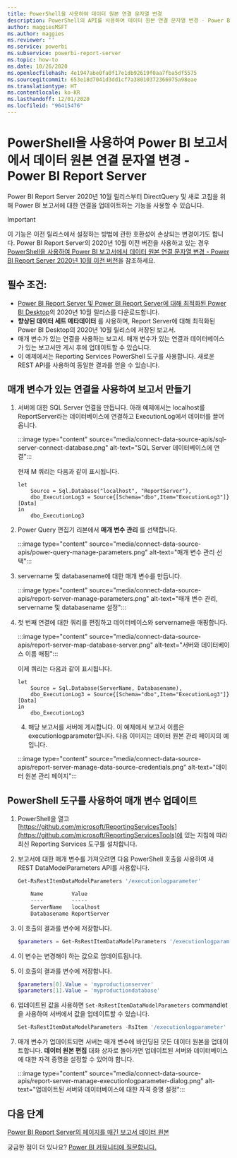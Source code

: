 ```yaml
---
title: PowerShell을 사용하여 데이터 원본 연결 문자열 변경
description: PowerShell의 API를 사용하여 데이터 원본 연결 문자열 변경 - Power BI Report Server
author: maggiesMSFT
ms.author: maggies
ms.reviewer: ''
ms.service: powerbi
ms.subservice: powerbi-report-server
ms.topic: how-to
ms.date: 10/26/2020
ms.openlocfilehash: 4e1947abe0fa0f17e1db92619f0aa7fba5df5575
ms.sourcegitcommit: 653e18d7041d3dd1cf7a38010372366975a98eae
ms.translationtype: HT
ms.contentlocale: ko-KR
ms.lasthandoff: 12/01/2020
ms.locfileid: "96415476"
---
```

# <a name="change-data-source-connection-strings-in-power-bi-reports-with-powershell---power-bi-report-server"></a>PowerShell을 사용하여 Power BI 보고서에서 데이터 원본 연결 문자열 변경 - Power BI Report Server


Power BI Report Server 2020년 10월 릴리스부터 DirectQuery 및 새로 고침을 위해 Power BI 보고서에 대한 연결을 업데이트하는 기능을 사용할 수 있습니다.

> [!IMPORTANT]
> 이 기능은 이전 릴리스에서 설정하는 방법에 관한 호환성이 손상되는 변경이기도 합니다. Power BI Report Server의 2020년 10월 이전 버전을 사용하고 있는 경우 [PowerShell을 사용하여 Power BI 보고서에서 데이터 원본 연결 문자열 변경 - Power BI Report Server 2020년 10월 이전 버전](connect-data-source-apis-pre-oct-2020.md)을 참조하세요.

## <a name="prerequisites"></a>필수 조건:
- [Power BI Report Server 및 Power BI Report Server에 대해 최적화된 Power BI Desktop](https://powerbi.microsoft.com/report-server/)의 2020년 10월 릴리스를 다운로드합니다.
- **향상된 데이터 세트 메타데이터** 를 사용하며, Report Server에 대해 최적화된 Power BI Desktop의 2020년 10월 릴리스에 저장된 보고서.
- 매개 변수가 있는 연결을 사용하는 보고서. 매개 변수가 있는 연결과 데이터베이스가 있는 보고서만 게시 후에 업데이트할 수 있습니다.
- 이 예제에서는 Reporting Services PowerShell 도구를 사용합니다. 새로운 REST API를 사용하여 동일한 결과를 얻을 수 있습니다.

## <a name="create-a-report-with-parameterized-connections"></a>매개 변수가 있는 연결을 사용하여 보고서 만들기
    
1. 서버에 대한 SQL Server 연결을 만듭니다. 아래 예제에서는 localhost를 ReportServer라는 데이터베이스에 연결하고 ExecutionLog에서 데이터를 끌어옵니다.

    :::image type="content" source="media/connect-data-source-apis/sql-server-connect-database.png" alt-text="SQL Server 데이터베이스에 연결":::

    현재 M 쿼리는 다음과 같이 표시됩니다.

    ```
    let
        Source = Sql.Database("localhost", "ReportServer"),
        dbo_ExecutionLog3 = Source{[Schema="dbo",Item="ExecutionLog3"]}[Data]
    in
        dbo_ExecutionLog3
    ```

2. Power Query 편집기 리본에서 **매개 변수 관리** 를 선택합니다.

    :::image type="content" source="media/connect-data-source-apis/power-query-manage-parameters.png" alt-text="매개 변수 관리 선택":::

1.  servername 및 databasename에 대한 매개 변수를 만듭니다.

    :::image type="content" source="media/connect-data-source-apis/report-server-manage-parameters.png" alt-text="매개 변수 관리, servername 및 databasename 설정":::


3. 첫 번째 연결에 대한 쿼리를 편집하고 데이터베이스와 servername을 매핑합니다.

    :::image type="content" source="media/connect-data-source-apis/report-server-map-database-server.png" alt-text="서버와 데이터베이스 이름 매핑":::

    이제 쿼리는 다음과 같이 표시됩니다.

    ```
    let
        Source = Sql.Database(ServerName, Databasename),
        dbo_ExecutionLog3 = Source{[Schema="dbo",Item="ExecutionLog3"]}[Data]
    in
        dbo_ExecutionLog3
    ```
    
    4. 해당 보고서를 서버에 게시합니다. 이 예제에서 보고서 이름은 executionlogparameter입니다. 다음 이미지는 데이터 원본 관리 페이지의 예입니다.

    :::image type="content" source="media/connect-data-source-apis/report-server-manage-data-source-credentials.png" alt-text="데이터 원본 관리 페이지":::

## <a name="update-parameters-using-the-powershell-tools"></a>PowerShell 도구를 사용하여 매개 변수 업데이트

1. PowerShell을 열고 [https://github.com/microsoft/ReportingServicesTools](https://github.com/microsoft/ReportingServicesTools)에 있는 지침에 따라 최신 Reporting Services 도구를 설치합니다.
    
2.  보고서에 대한 매개 변수를 가져오려면 다음 PowerShell 호출을 사용하여 새 REST DataModelParameters API를 사용합니다.

    ```powershell
    Get-RsRestItemDataModelParameters '/executionlogparameter'

        Name         Value
        ----         -----
        ServerName   localhost
        Databasename ReportServer
    ```

3. 이 호출의 결과를 변수에 저장합니다.

    ```powershell
    $parameters = Get-RsRestItemDataModelParameters '/executionlogparameter'
    ```

4. 이 변수는 변경해야 하는 값으로 업데이트됩니다.
5. 이 호출의 결과를 변수에 저장합니다.

    ```powershell
    $parameters[0].Value = 'myproductionserver'
    $parameters[1].Value = 'myproductiondatabase'
    ```

6. 업데이트된 값을 사용하면 `Set-RsRestItemDataModelParameters` commandlet을 사용하여 서버에서 값을 업데이트할 수 있습니다.

    ```powershell
    Set-RsRestItemDataModelParameters -RsItem '/executionlogparameter' -DataModelParameters $parameters
    ```

7. 매개 변수가 업데이트되면 서버는 매개 변수에 바인딩된 모든 데이터 원본을 업데이트합니다. **데이터 원본 편집** 대화 상자로 돌아가면 업데이트된 서버와 데이터베이스에 대한 자격 증명을 설정할 수 있어야 합니다.

    :::image type="content" source="media/connect-data-source-apis/report-server-manage-executionlogparameter-dialog.png" alt-text="업데이트된 서버와 데이터베이스에 대한 자격 증명 설정":::

## <a name="next-steps"></a>다음 단계

[Power BI Report Server의 페이지를 매긴 보고서 데이터 원본](connect-data-sources.md) 

궁금한 점이 더 있나요? [Power BI 커뮤니티에 질문합니다.](https://community.powerbi.com/)

